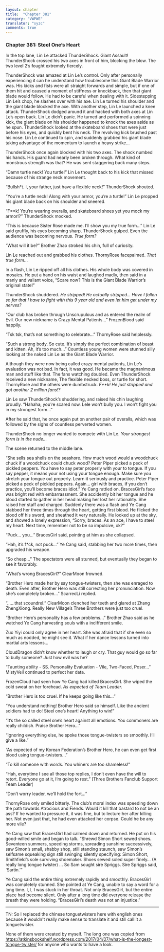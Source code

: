 ```yaml
---
layout: chapter
title:  "Chapter 381"
category: "VWPWE"
translator: "syzc"
comments: true
---
```


### Chapter 381: Steel One’s Heart

In the top lane, Lin Le attacked ThunderShock. Giant Assault! ThunderShock crossed his two axes in front of him, blocking the blow. The two level 2’s fought extremely fiercely.

ThunderShock was amazed at Lin Le’s control. Only after personally experiencing it can he understand how troublesome this Giant Blade Warrior was. His kicks and fists were all straight forwards and simple, but if one of them hit and caused a moment of stiffness or knockback, then that giant blade would follow. He had to be careful when dealing with it. Sidestepping Lin Le’s chop, he slashes over with his axe. Lin Le turned his shoulder and the giant blade blocked the axe. With another step, Lin Le launched a knee attack. ThunderShock dodged around it and hacked with both axes at Lin Le’s open back. Lin Le didn’t panic. He turned and performed a spinning kick, the giant blade on his shoulder happened to knock the axes aside as he spun. ThunderShock looked at the skateboard shoes that were just before his eyes, and quickly bent his neck. The revolving kick brushed past his nose. Lin Le continued to spin, and suddenly grabbed his giant blade taking advantage of the momentum to launch a heavy strike...

ThunderShock once again blocked with his two axes. The shock numbed his hands. His guard had nearly been broken through. What kind of monstrous strength was that? He was sent staggering back many steps.

“Damn turtle neck! You turtle!” Lin Le thought back to his kick that missed because of his strange neck movement.

“Bullsh\*t. I, your father, just have a flexible neck!” ThunderShock shouted.

“You’re a turtle neck! Along with your armor, you’re a turtle!” Lin Le propped his giant blade back on his shoulder and sneered.

“F\*\*k! You’re wearing overalls, and skateboard shoes yet you mock my armor!?” ThunderShock mocked.

“This is because Sister Rose made me. I’ll show you my true form...” Lin Le said gruffly, his eyes becoming sharp. ThunderShock gulped. Even the audience was becoming nervous. *True form?*

“What will it be?” Brother Zhao stroked his chin, full of curiosity.

Lin Le reached out and grabbed his clothes. ThornyRose facepalmed. *That true form...*

In a flash, Lin Le ripped off all his clothes. His whole body was covered in mosaics. He put a hand on his waist and laughed madly, then said in a manly and valiant voice, “Scare now? This is the Giant Blade Warrior’s original state!”

ThunderShock shuddered. *He stripped! He actually stripped… Have I fallen so far that I have to fight with this 9 year old and even let him get under my nerves?*

“Our club has broken through Unscrupulous and as entered the realm of Evil. Our new nickname is Crazy Mental Patients...” FrozenBlood said happily.

“Tsk tsk, that’s not something to celebrate...” ThornyRose said helplessly.

“Such a strong body. So cute. It’s simply the perfect combination of beast and kitten. Ah, it’s too much...” Countless young women were stunned silly looking at the naked Lin Le as the Giant Blade Warrior.

Although they were now being called crazy mental patients, Lin Le’s evaluation was not bad. In fact, it was good. He became the magnanimous man and stuff like that. The fans watching doubled. Even ThunderShock received a new nickname, The flexible necked boss, or turtle for short. ThornyRose and the others were dumbstruck. *F\*\*k! He just stripped and got another 2 million fans!?*

Lin Le saw ThunderShock’s shuddering, and raised his chin laughing proudly. “Hahaha, you’re scared now. Lele won’t bully you. I won’t fight you in my strongest form...” 

After he said that, he once again put on another pair of overalls, which was followed by the sighs of countless perverted women. 

ThunderShock no longer wanted to compete with Lin Le. *Your strongest form is in the nude...*

The scene returned to the middle lane.

“She sells sea shells on the seashore. How much wood would a woodchuck chuck if a woodchuck could chuck wood? Peter Piper picked a peck of pickled peppers. You have to say peter properly with your to tongue. If you say pepper, it means your not using your tongue enough. Make sure you stretch your tongue out properly. Learn it seriously and practice. Peter Piper picked a peck of pickled peppers. Again… girl with braces, if you don’t practice, you’ll become braces idiot.” Ye Cang rattled on. BracesGirl’s face was bright red with embarrassment. She accidently bit her tongue and he blood started to gather in her head making her lost her rationality. She raised her staff and charged. Suddenly there was a flash and Ye Cang stabbed her three times through the heart, getting first blood. He flicked the blood off his sword, and sheathed it very naturally. He looked up at the sky, and showed a lonely expression, “Sorry, braces. As an ace, I have to steel my heart. Next time, remember not to be so impulsive, ok?”

“Puck… you...” BracesGirl said, pointing at him as she collapsed.

“Hah, it’s f\*ck, not puck...” Ye Cang said, stabbing her two more times, then upgraded his weapon.

“So cheap...” The spectators were all stunned, but eventually they began to see it favorably.

“What’s wrong BracesGirl?” ClearMoon frowned.

“Brother Hero made her by say tongue-twisters, then she was enraged to death. Even after, Brother Hero was still correcting her pronunciation. Now she’s completely broken...” ScarredLi replied.

“......that scoundrel.” ClearMoon clenched her teeth and glared at Zhang ZhengXiong. Really New Village’s Three Brothers were just too cruel.

“Brother Hero’s personality has a few problems...” Brother Zhao said as he watched Ye Cang harvesting souls with a indifferent smile.

Zuo Yiyi could only agree in her heart. She was afraid that if she even so much as nodded, he might see it. What if her dance lessons turned into martial arts lessons...

CloudDragon didn’t know whether to laugh or cry. That guy would go so far to bully someone? Just how evil was he?

“Taunting ability - SS. Personality Evaluation - Vile, Two-Faced, Poser...” MistyVeil continued to perfect her data.

FrozenCloud had seen how Ye Cang had killed BracesGirl. She wiped the cold sweat on her forehead. *As expected of Team Leader.*

“Brother Hero is too cruel. If he keeps going like this...”

“You understand nothing! Brother Hero said so himself. Like the ancient soldiers had to do! Steel one’s heart! Anything to win!”

“It’s the so called steel one’s heart against all emotions. You commoners are really childish. Praise Brother Hero...”

“Ignoring everything else, he spoke those tongue-twisters so smoothly. I’ll give a like.”

“As expected of my Korean Federation’s Brother Hero, he can even get first blood using tongue-twisters...”

“To kill someone with words. You whiners are too shameless!”

“Hah, everytime I see all those top replies, I don’t even have the will to retort. Everyone go at it, I’m going to rest.” (Three Brothers Fanclub Support Team Leader)

“Don’t worry leader, we’ll hold the fort...”

ThornyRose only smiled bitterly. The club’s moral index was speeding down the path towards Atrocious and Fiends. Would it kill that bastard to not be an ass? If he wanted to pressure it, it was fine, but to lecture her after killing her. Not even just that, he had even attacked her corpse. Could he be any more vile?

Ye Cang saw that BracesGirl had calmed down and returned. He put on his good-willed smile and began to talk. “Shrewd Simon Short sewed shoes. Seventeen summers, speeding storms, spreading sunshine successively, saw Simon’s small, shabby shop, still standing staunch, saw Simon’s selfsame squeaking sign still swinging silently specifying: Simon Short, Smithfield’s sole surviving shoemaker. Shoes sewed soled super finely… (A really long tongue twister) ... So Sam sought sire Spriggs. Sire Spriggs said, ‘Sartin.’”

Ye Cang said the entire thing extremely rapidly and smoothly. BracesGirl was completely stunned. She pointed at Ye Cang, unable to say a word for a long time. I, I, I was stuck in her throat. Not only BracesGirl, but the entire place had become silent. Only after a long time did everyone release the breath they were holding. “BracesGirl’s death was not an injustice.”

---

TN: So I replaced the chinese tonguetwisters here with english ones because it wouldn't really make sense to translate it and still call it a tonguetwister. 

None of them were created by myself. The long one was copied from https://atkinsbookshelf.wordpress.com/2017/04/07/what-is-the-longest-tongue-twister/ for anyone who wants to have a look.

